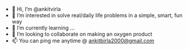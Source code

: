 - 👋 Hi, I’m @ankitvirla
- 👀 I’m interested in solve real/daily life problems in a simple, smart, fun way
- 🌱 I’m currently learning ...
- 💞️ I’m looking to collaborate on making an oxygen product 
- 📫 You can ping me anytime @ ankitbirla2000@gmail.com

<!---
ankitvirla/ankitvirla is a ✨ special ✨ repository because its `README.md` (this file) appears on your GitHub profile.
You can click the Preview link to take a look at your changes.
--->
